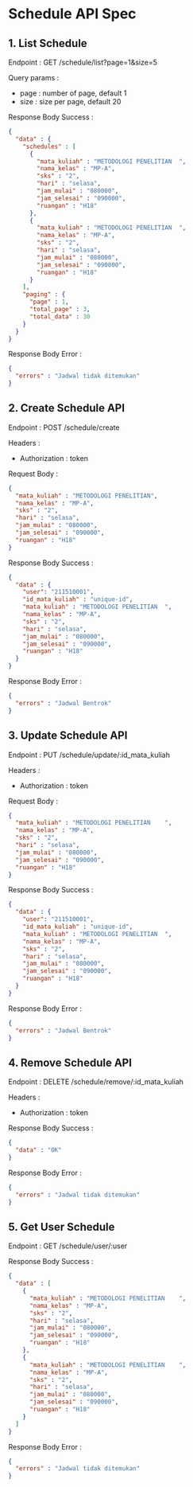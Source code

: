 # Schedule API Spec

## 1. List Schedule 

Endpoint : GET /schedule/list?page=1&size=5

Query params :
- page : number of page, default 1
- size : size per page, default 20

Response Body Success :

```json
{
  "data" : {
    "schedules" : [
      {
        "mata_kuliah" : "METODOLOGI PENELITIAN	",
        "nama_kelas" : "MP-A",
        "sks" : "2",
        "hari" : "selasa",
        "jam_mulai" : "080000",
        "jam_selesai" : "090000",
        "ruangan" : "H18"
      },
      {
        "mata_kuliah" : "METODOLOGI PENELITIAN	",
        "nama_kelas" : "MP-A",
        "sks" : "2",
        "hari" : "selasa",
        "jam_mulai" : "080000",
        "jam_selesai" : "090000",
        "ruangan" : "H18"
      }
    ],
    "paging" : {
      "page" : 1,
      "total_page" : 3,
      "total_data" : 30
    }
  }
}
```

Response Body Error :

```json
{
  "errors" : "Jadwal tidak ditemukan" 
}
```

## 2. Create Schedule API

Endpoint : POST /schedule/create

Headers : 
- Authorization : token

Request Body :

```json
{
  "mata_kuliah" : "METODOLOGI PENELITIAN",
  "nama_kelas" : "MP-A",
  "sks" : "2",
  "hari" : "selasa",
  "jam_mulai" : "080000",
  "jam_selesai" : "090000",
  "ruangan" : "H18"
}
```

Response Body Success : 

```json
{
  "data" : {
    "user": "211510001",
    "id_mata_kuliah" : "unique-id",
    "mata_kuliah" : "METODOLOGI PENELITIAN	",
    "nama_kelas" : "MP-A",
    "sks" : "2",
    "hari" : "selasa",
    "jam_mulai" : "080000",
    "jam_selesai" : "090000",
    "ruangan" : "H18"
  }
}
```

Response Body Error :

```json
{
  "errors" : "Jadwal Bentrok"
}
```

## 3. Update Schedule API

Endpoint : PUT /schedule/update/:id_mata_kuliah

Headers :
- Authorization : token

Request Body :

```json
{
  "mata_kuliah" : "METODOLOGI PENELITIAN	",
  "nama_kelas" : "MP-A",
  "sks" : "2",
  "hari" : "selasa",
  "jam_mulai" : "080000",
  "jam_selesai" : "090000",
  "ruangan" : "H18"
}
```

Response Body Success :

```json
{
  "data" : {
    "user": "211510001",
    "id_mata_kuliah" : "unique-id",
    "mata_kuliah" : "METODOLOGI PENELITIAN	",
    "nama_kelas" : "MP-A",
    "sks" : "2",
    "hari" : "selasa",
    "jam_mulai" : "080000",
    "jam_selesai" : "090000",
    "ruangan" : "H18"
  }
}
```

Response Body Error :

```json
{
  "errors" : "Jadwal Bentrok"
}
```

## 4. Remove Schedule API

Endpoint : DELETE /schedule/remove/:id_mata_kuliah

Headers :
- Authorization : token

Response Body Success :

```json
{
  "data" : "OK"
}
```

Response Body Error :

```json
{
  "errors" : "Jadwal tidak ditemukan"
}
```

## 5. Get User Schedule

Endpoint : GET /schedule/user/:user

Response Body Success :

```json
{
  "data" : [
    {
      "mata_kuliah" : "METODOLOGI PENELITIAN	",
      "nama_kelas" : "MP-A",
      "sks" : "2",
      "hari" : "selasa",
      "jam_mulai" : "080000",
      "jam_selesai" : "090000",
      "ruangan" : "H18"
    },
    {
      "mata_kuliah" : "METODOLOGI PENELITIAN	",
      "nama_kelas" : "MP-A",
      "sks" : "2",
      "hari" : "selasa",
      "jam_mulai" : "080000",
      "jam_selesai" : "090000",
      "ruangan" : "H18"
    }
  ]
}
```

Response Body Error :

```json
{
  "errors" : "Jadwal tidak ditemukan" 
}
```